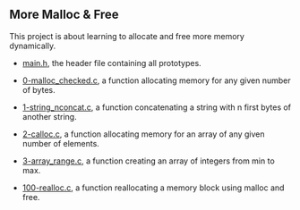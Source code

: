 ## More Malloc & Free

This project is about learning to allocate and free more memory dynamically.

* [main.h](https://github.com/gwendalminguy/holbertonschool-low_level_programming/blob/main/more_malloc_free/main.h), the header file containing all prototypes.

* [0-malloc_checked.c](https://github.com/gwendalminguy/holbertonschool-low_level_programming/blob/main/more_malloc_free/0-malloc_checked.c), a function allocating memory for any given number of bytes.

* [1-string_nconcat.c](https://github.com/gwendalminguy/holbertonschool-low_level_programming/blob/main/more_malloc_free/1-string_nconcat.c), a function concatenating a string with n first bytes of another string.

* [2-calloc.c](https://github.com/gwendalminguy/holbertonschool-low_level_programming/blob/main/more_malloc_free/2-calloc.c), a function allocating memory for an array of any given number of elements.

* [3-array_range.c](https://github.com/gwendalminguy/holbertonschool-low_level_programming/blob/main/more_malloc_free/3-array_range.c), a function creating an array of integers from min to max.

* [100-realloc.c](https://github.com/gwendalminguy/holbertonschool-low_level_programming/blob/main/more_malloc_free/100-realloc.c), a function reallocating a memory block using malloc and free.
